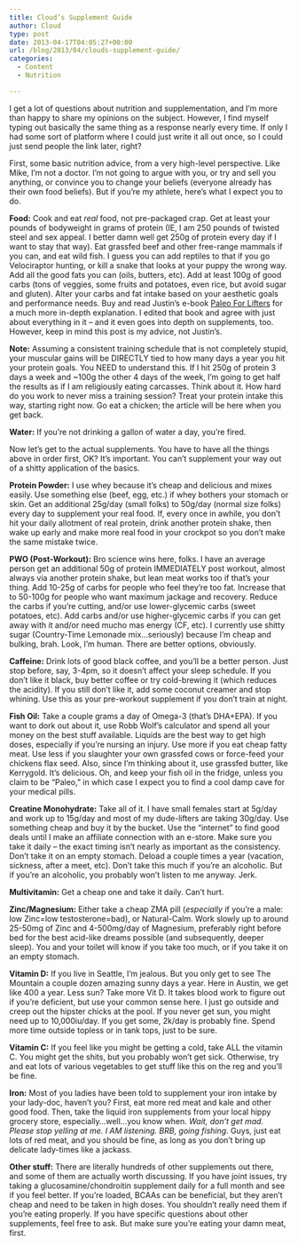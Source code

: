 ```yaml
---
title: Cloud’s Supplement Guide
author: Cloud
type: post
date: 2013-04-17T04:05:27+00:00
url: /blog/2013/04/clouds-supplement-guide/
categories:
  - Content
  - Nutrition

---
```

I get a lot of questions about nutrition and supplementation, and I&#8217;m more than happy to share my opinions on the subject. However, I find myself typing out basically the same thing as a response nearly every time. If only I had some sort of platform where I could just write it all out once, so I could just send people the link later, right?

First, some basic nutrition advice, from a very high-level perspective. Like Mike, I&#8217;m not a doctor. I&#8217;m not going to argue with you, or try and sell you anything, or convince you to change your beliefs (everyone already has their own food beliefs). But if you&#8217;re my athlete, here&#8217;s what I expect you to do.

**Food:** Cook and eat _real_ food, not pre-packaged crap. Get at least your pounds of bodyweight in grams of protein (IE, I am 250 pounds of twisted steel and sex appeal. I better damn well get 250g of protein every day if I want to stay that way). Eat grassfed beef and other free-range mammals if you can, and eat wild fish. I guess you can add reptiles to that if you go Velociraptor hunting, or kill a snake that looks at your puppy the wrong way. Add all the good fats you can (oils, butters, etc). Add at least 100g of good carbs (tons of veggies, some fruits and potatoes, even rice, but avoid sugar and gluten). Alter your carbs and fat intake based on your aesthetic goals and performance needs. Buy and read Justin&#8217;s e-book <a href="https://www.e-junkie.com/ecom/gb.php?c=cart&i=1205690&cl=215543&ejc=2" target="_blank">Paleo For Lifters</a> for a much more in-depth explanation. I edited that book and agree with just about everything in it &#8211; and it even goes into depth on supplements, too. However, keep in mind this post is my advice, not Justin&#8217;s.

**Note:** Assuming a consistent training schedule that is not completely stupid, your muscular gains will be DIRECTLY tied to how many days a year you hit your protein goals. You NEED to understand this. If I hit 250g of protein 3 days a week and ~100g the other 4 days of the week, I&#8217;m going to get half the results as if I am religiously eating carcasses. Think about it. How hard do you work to never miss a training session? Treat your protein intake this way, starting right now. Go eat a chicken; the article will be here when you get back.

**Water:** If you&#8217;re not drinking a gallon of water a day, you&#8217;re fired.

Now let&#8217;s get to the actual supplements. You have to have all the things above in order first, OK? It&#8217;s important. You can&#8217;t supplement your way out of a shitty application of the basics.

**Protein Powder:** I use whey because it&#8217;s cheap and delicious and mixes easily. Use something else (beef, egg, etc.) if whey bothers your stomach or skin. Get an additional 25g/day (small folks) to 50g/day (normal size folks) every day to supplement your real food. If, every once in awhile, you don&#8217;t hit your daily allotment of real protein, drink another protein shake, then wake up early and make more real food in your crockpot so you don&#8217;t make the same mistake twice.

**PWO (Post-Workout):** Bro science wins here, folks. I have an average person get an additional 50g of protein IMMEDIATELY post workout, almost always via another protein shake, but lean meat works too if that&#8217;s your thing. Add 10-25g of carbs for people who feel they&#8217;re too fat. Increase that to 50-100g for people who want maximum jackage and recovery. Reduce the carbs if you&#8217;re cutting, and/or use lower-glycemic carbs (sweet potatoes, etc). Add carbs and/or use higher-glycemic carbs if you can get away with it and/or need mucho mas energy (CF, etc). I currently use shitty sugar (Country-Time Lemonade mix&#8230;seriously) because I&#8217;m cheap and bulking, brah. Look, I&#8217;m human. There are better options, obviously.

**Caffeine:** Drink lots of good black coffee, and you&#8217;ll be a better person. Just stop before, say, 3-4pm, so it doesn&#8217;t affect your sleep schedule. If you don&#8217;t like it black, buy better coffee or try cold-brewing it (which reduces the acidity). If you still don&#8217;t like it, add some coconut creamer and stop whining. Use this as your pre-workout supplement if you don&#8217;t train at night.

**Fish Oil:** Take a couple grams a day of Omega-3 (that&#8217;s DHA+EPA). If you want to dork out about it, use Robb Wolf&#8217;s calculator and spend all your money on the best stuff available. Liquids are the best way to get high doses, especially if you&#8217;re nursing an injury. Use more if you eat cheap fatty meat. Use less if you slaughter your own grassfed cows or force-feed your chickens flax seed. Also, since I&#8217;m thinking about it, use grassfed butter, like Kerrygold. It&#8217;s delicious. Oh, and keep your fish oil in the fridge, unless you claim to be “Paleo,” in which case I expect you to find a cool damp cave for your medical pills.

**Creatine Monohydrate:** Take all of it. I have small females start at 5g/day and work up to 15g/day and most of my dude-lifters are taking 30g/day. Use something cheap and buy it by the bucket. Use the “internet” to find good deals until I make an affiliate connection with an e-store. Make sure you take it daily – the exact timing isn&#8217;t nearly as important as the consistency. Don&#8217;t take it on an empty stomach. Deload a couple times a year (vacation, sickness, after a meet, etc). Don&#8217;t take this much if you&#8217;re an alcoholic. But if you&#8217;re an alcoholic, you probably won&#8217;t listen to me anyway. Jerk.

**Multivitamin:** Get a cheap one and take it daily. Can&#8217;t hurt.

**Zinc/Magnesium:** Either take a cheap ZMA pill (_especially_ if you&#8217;re a male: low Zinc=low testosterone=bad), or Natural-Calm. Work slowly up to around 25-50mg of Zinc and 4-500mg/day of Magnesium, preferably right before bed for the best acid-like dreams possible (and subsequently, deeper sleep). You and your toilet will know if you take too much, or if you take it on an empty stomach.

**Vitamin D:** If you live in Seattle, I&#8217;m jealous. But you only get to see The Mountain a couple dozen amazing sunny days a year. Here in Austin, we get like 400 a year. Less sun? Take more Vit D. It takes blood work to figure out if you&#8217;re deficient, but use your common sense here. I just go outside and creep out the hipster chicks at the pool. If you never get sun, you might need up to 10,000iu/day. If you get some, 2k/day is probably fine. Spend more time outside topless or in tank tops, just to be sure.

**Vitamin C:** If you feel like you might be getting a cold, take ALL the vitamin C. You might get the shits, but you probably won&#8217;t get sick. Otherwise, try and eat lots of various vegetables to get stuff like this on the reg and you&#8217;ll be fine.

**Iron:** Most of you ladies have been told to supplement your iron intake by your lady-doc, haven&#8217;t you? First, eat more red meat and kale and other good food. Then, take the liquid iron supplements from your local hippy grocery store, especially&#8230;well&#8230;you know when. _Wait, don&#8217;t get mad. Please stop yelling at me. I AM listening. BRB, going fishing_. Guys, just eat lots of red meat, and you should be fine, as long as you don&#8217;t bring up delicate lady-times like a jackass.

**Other stuff:** There are literally hundreds of other supplements out there, and some of them are actually worth discussing. If you have joint issues, try taking a glucosamine/chondroitin supplement daily for a full month and see if you feel better. If you&#8217;re loaded, BCAAs can be beneficial, but they aren&#8217;t cheap and need to be taken in high doses. You shouldn&#8217;t really need them if you&#8217;re eating properly. If you have specific questions about other supplements, feel free to ask. But make sure you&#8217;re eating your damn meat, first.

&nbsp;
